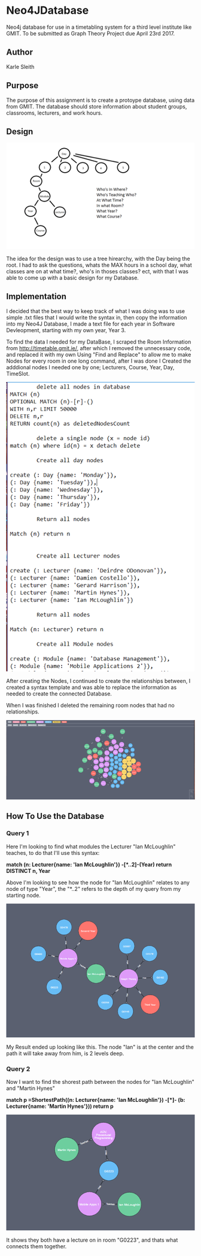 # Neo4JDatabase
Neo4j database for use in a timetabling system for a third level institute like GMIT. To be submitted as Graph Theory Project due April 23rd 2017.

## Author
Karle Sleith

## Purpose
The purpose of this assignment is to create a protoype database, using data from GMIT. The database
should store information about student groups, classrooms, lecturers, and
work hours. 

## Design

![Screenshot](Design.png)

The idea for the design was to use a tree hirearchy, with the Day being the root. I had to ask the questions, whats the MAX hours in a school day, what classes are on at what time?, who's in thoses classes? ect, with that I was able to come up with a basic design for my Database.

## Implementation
I decided that the best way to keep track of what I was doing was to use simple .txt files that I would write the syntax in, then copy the information into my Neo4J Database, I made a text file for each year in Software Devleopment, starting with my own year, Year 3.

To find the data I needed for my DataBase, I scraped the Room Information from <a href="http://timetable.gmit.ie">http://timetable.gmit.ie/<a/>, after which I removed the unnecessary code, and replaced it with my own Using "Find and Replace" to allow me to make Nodes for every room in one long command, after I was done I Created the adddional nodes I needed one by one; Lecturers, Course, Year, Day, TimeSlot. 

![Screenshot2](Code.PNG)

After creating the Nodes, I continued to create the relationships between, I created a syntax template and was able to replace the information as needed to create the connected Database.

When I was finished I deleted the remaining room nodes that had no relationships.

![Screenshot3](Graph.PNG)

## How To Use the Database

### Query 1
Here I'm looking to find what modules the Lecturer "Ian McLoughlin" teaches, to do that I'll use this syntax:

 **match (n: Lecturer{name: 'Ian McLoughlin'}) -[*..2]-(Year)
return DISTINCT n, Year**

Above I'm looking to see how the node for "Ian McLoughlin" relates to any node of type "Year", the "*..2" refers to the depth of my query from my starting node.

![Query1](Query.PNG)

My Result ended up looking like this.
The node "Ian" is at the center and the path it will take away from him, is 2 levels deep.

### Query 2

Now I want to find the shorest path between the nodes for "Ian McLoughlin" and "Martin Hynes"

**match p =ShortestPath((n: Lecturer{name: 'Ian McLoughlin'}) -[*]- (b: Lecturer{name: 'Martin Hynes'}))
return p** 

![Query2](Query2.PNG)

It shows they both have a lecture on in room "G0223", and thats what connects them together.





